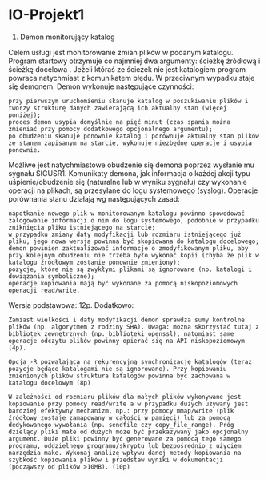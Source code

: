 # IO-Projekt1
1. Demon monitorujący katalog

Celem usługi jest monitorowanie zmian plików w podanym katalogu. Program startowy otrzymuje co najmniej dwa argumenty: ścieżkę źródłową i ścieżkę docelowa . Jeżeli któraś ze ścieżek nie jest katalogiem program powraca natychmiast z komunikatem błędu. W przeciwnym wypadku staje się demonem. Demon wykonuje następujące czynności: 

    przy pierwszym uruchomieniu skanuje katalog w poszukiwaniu plików i tworzy strukturę danych zawierającą ich aktualny stan (więcej poniżej);
    proces demon usypia domyślnie na pięć minut (czas spania można zmieniać przy pomocy dodatkowego opcjonalnego argumentu);
    po obudzeniu skanuje ponownie katalog i porównuje aktualny stan plików ze stanem zapisanym na starcie, wykonuje niezbędne operacje i usypia ponownie.

Możliwe jest natychmiastowe obudzenie się demona poprzez wysłanie mu sygnału SIGUSR1. Komunikaty demona, jak informacja o każdej akcji typu uśpienie/obudzenie się (naturalne lub w wyniku sygnału) czy wykonanie operacji na plikach, są przesyłane do logu systemowego (syslog). Operacje porównania stanu działają wg następujących zasad:

    napotkanie nowego plik w monitorowanym katalogu powinno spowodować zalogowanie informacji o nim do logu systemowego, podobnie w przypadku zniknięcia pliku istniejącego na starcie;
    w przypadku zmiany daty modyfikacji lub rozmiaru istniejącego już pliku, jego nowa wersja powinna być skopiowana do katalogu docelowego; 
    demon powinien zaktualizować informacje o zmodyfikowanym pliku, aby przy kolejnym obudzeniu nie trzeba było wykonać kopii (chyba że plik w katalogu źródłowym zostanie ponownie zmieniony);
    pozycje, które nie są zwykłymi plikami są ignorowane (np. katalogi i dowiązania symboliczne);
    operacje kopiowania mają być wykonane za pomocą niskopoziomowych operacji read/write.

Wersja podstawowa: 12p. Dodatkowo:

    Zamiast wielkości i daty modyfikacji demon sprawdza sumy kontrolne plików (np. algorytmem z rodziny SHA). Uwaga: można skorzystać tutaj z bibliotek zewnętrznych (np. biblioteki openssl), natomiast same operacje odczytu plików powinny opierać się na API niskopoziomowym (4p).

    Opcja -R pozwalająca na rekurencyjną synchronizację katalogów (teraz pozycje będące katalogami nie są ignorowane). Przy kopiowaniu zmienionych plików struktura katalogów powinna być zachowana w katalogu docelowym (8p)

    W zależności od rozmiaru plików dla małych plików wykonywane jest kopiowanie przy pomocy read/write a w przypadku dużych używany jest bardziej efektywny mechanizm, np.: przy pomocy mmap/write (plik źródłowy zostaje zamapowany w całości w pamięci) lub za pomocą dedykowanego wywołania (np. sendfile czy copy_file_range). Próg dzielący pliki małe od dużych może być przekazywany jako opcjonalny argument. Duże pliki powinny być generowane za pomocą tego samego programu, oddzielnego programu/skryptu lub bezpośrednio z użyciem narzędzia make. Wykonaj analizę wpływu danej metody kopiowania na szybkość kopiowania plików i przedstaw wyniki w dokumentacji (począwszy od plików >10MB). (10p)
